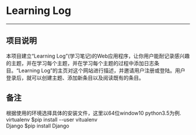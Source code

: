 # Learning Log
***

## 项目说明
本项目建立“Learning Log”(学习笔记)的Web应用程序，让你用户能耐记录感兴趣的主题，并在学习每个主题，并在学习每个主题的过程中添加日志条目。“Learning Log”的主页对这个网站进行描述，并邀请用户注册或登陆。用户登录后，就可以创建主题、添加新条目以及阅读既有的条目。

## 备注
根据使用的环境选择具体的安装文件，这里以64位window10 python3.5为例.  
virtualenv  $pip install --user vitualenv  
Django      $pip install Django  

